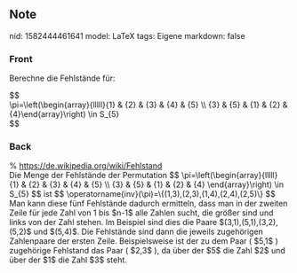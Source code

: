 ## Note
nid: 1582444461641
model: LaTeX
tags: Eigene
markdown: false

### Front
Berechne die Fehlstände für:<div>
</div><div>$$</div><div>\pi=\left(\begin{array}{lllll}{1} & {2} & {3} & {4} & {5} \\ {3} & {5} & {1} & {2} & {4}\end{array}\right) \in S_{5}</div><div>$$
</div>

### Back
<div>
  % <a href=
  "https://de.wikipedia.org/wiki/Fehlstand">https://de.wikipedia.org/wiki/Fehlstand</a>
</div>Die Menge der Fehlstände der Permutation $$
\pi=\left(\begin{array}{lllll} {1} & {2} & {3} & {4} & {5} \\ {3} &
{5} & {1} & {2} & {4} \end{array}\right) \in S_{5} $$ ist $$
\operatorname{inv}(\pi)=\{(1,3),(2,3),(1,4),(2,4),(2,5)\} $$ Man
kann diese fünf Fehlstände dadurch ermitteln, dass man in der
zweiten Zeile für jede Zahl von 1 bis $n-1$ alle Zahlen sucht, die
größer sind und links von der Zahl stehen. Im Beispiel sind dies
die Paare $(3,1),(5,1),(3,2),(5,2)$ und $(5,4)$. Die Fehlstände
sind dann die jeweils zugehörigen Zahlenpaare der ersten Zeile.
Beispielsweise ist der zu dem Paar ( $5,1$ ) zugehörige Fehlstand
das Paar ( $2,3$ ), da über der $5$ die Zahl $2$ und über der $1$
die Zahl $3$ steht.
